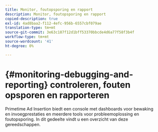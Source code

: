 ```yaml
---
title: Monitor, foutopsporing en rapport
description: Monitor, foutopsporing en rapport
copied-description: true
exl-id: 4ad8baa2-f112-4efc-956b-6557cbf079ae
translation-type: tm+mt
source-git-commit: 3e63c187f12d1bff53370bbcde4d6a77f58f3b4f
workflow-type: tm+mt
source-wordcount: '41'
ht-degree: 0%

---
```


# {#monitoring-debugging-and-reporting} controleren, fouten opsporen en rapporteren

Primetime Ad Insertion biedt een console met dashboards voor bewaking en invoegprestaties en meerdere tools voor probleemoplossing en foutopsporing. In dit gedeelte vindt u een overzicht van deze gereedschappen.
